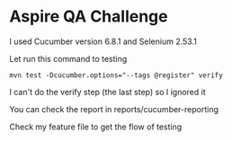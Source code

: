 # Aspire QA Challenge
I used Cucumber version 6.8.1 and Selenium 2.53.1

Let run this command to testing

`mvn test -Dcucumber.options="--tags @register" verify`

I can't do the verify step (the last step) so I ignored it

You can check the report in reports/cucumber-reporting

Check my feature file to get the flow of testing
